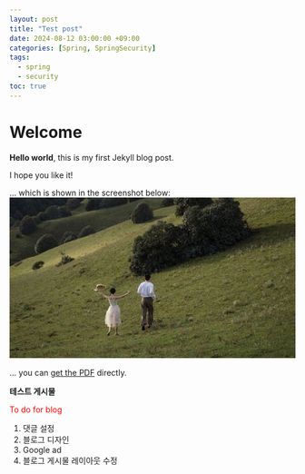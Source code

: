```yaml
---
layout: post
title: "Test post"
date: 2024-08-12 03:00:00 +09:00
categories: [Spring, SpringSecurity]
tags: 
  - spring
  - security
toc: true
---
```


# Welcome

**Hello world**, this is my first Jekyll blog post.

I hope you like it!

... which is shown in the screenshot below:
![My helpful screenshot](/assets/img/testImg2.jpg)

... you can [get the PDF](/assets/pdf/test.pdf) directly.



**테스트 게시물**

<span style = "color:red">To do for blog</span> 
  1. 댓글 설정
  2. 블로그 디자인
  3. Google ad
  4. 블로그 게시물 레이아웃 수정 


 

